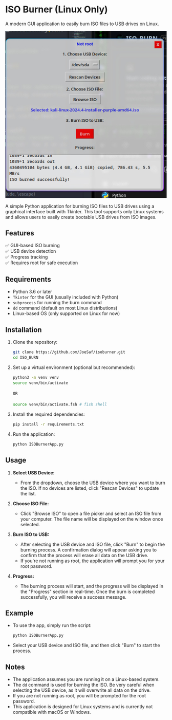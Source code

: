 # ISO Burner (Linux Only)
A modern GUI application to easily burn ISO files to USB drives on Linux.

![screenshot](ISOBurner-1.png)

A simple Python application for burning ISO files to USB drives using a graphical interface built with Tkinter. This tool supports only Linux systems and allows users to easily create bootable USB drives from ISO images.

## Features
✅ GUI-based ISO burning  
✅ USB device detection  
✅ Progress tracking  
✅ Requires root for safe execution  

## Requirements

- Python 3.6 or later
- `Tkinter` for the GUI (usually included with Python)
- `subprocess` for running the burn command
- `dd` command (default on most Linux distributions)
- Linux-based OS (only supported on Linux for now)

## Installation

1. Clone the repository:
   ```bash
   git clone https://github.com/JoeSaf/isoburner.git
   cd ISO_BURN
   ```

2. Set up a virtual environment (optional but recommended):
   ```bash
   python3 -m venv venv
   source venv/bin/activate

   OR

   source venv/bin/activate.fsh # fish shell
   ```

3. Install the required dependencies:
   ```bash
   pip install -r requirements.txt
   ```

4. Run the application:
   ```bash
   python ISOBurnerApp.py
   ```

## Usage

1. **Select USB Device:**
   - From the dropdown, choose the USB device where you want to burn the ISO. If no devices are listed, click "Rescan Devices" to update the list.

2. **Choose ISO File:**
   - Click "Browse ISO" to open a file picker and select an ISO file from your computer. The file name will be displayed on the window once selected.

3. **Burn ISO to USB:**
   - After selecting the USB device and ISO file, click "Burn" to begin the burning process. A confirmation dialog will appear asking you to confirm that the process will erase all data on the USB drive.
   - If you're not running as root, the application will prompt you for your root password.

4. **Progress:**
   - The burning process will start, and the progress will be displayed in the "Progress" section in real-time. Once the burn is completed successfully, you will receive a success message.

## Example

- To use the app, simply run the script:
  
  ```bash
  python ISOBurnerApp.py
  ```

- Select your USB device and ISO file, and then click "Burn" to start the process.

## Notes

- The application assumes you are running it on a Linux-based system.
- The `dd` command is used for burning the ISO. Be very careful when selecting the USB device, as it will overwrite all data on the drive.
- If you are not running as root, you will be prompted for the root password.
- This application is designed for Linux systems and is currently not compatible with macOS or Windows.

